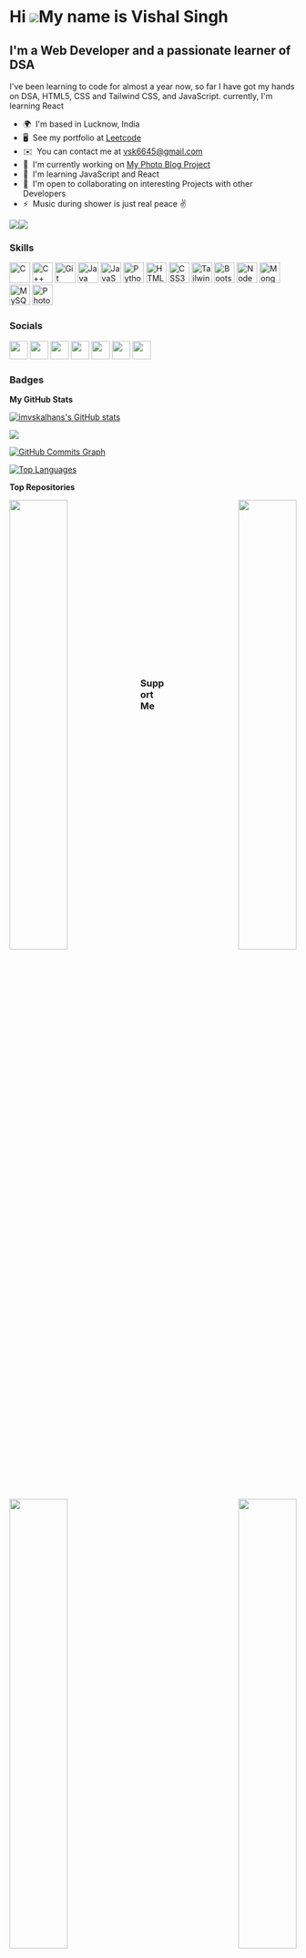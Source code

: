 Hi ![](https://user-images.githubusercontent.com/18350557/176309783-0785949b-9127-417c-8b55-ab5a4333674e.gif)My name is Vishal Singh
====================================================================================================================================

I'm a Web Developer and a passionate learner of DSA
---------------------------------------------------

I've been learning to code for almost a year now, so far I have got my hands on DSA, HTML5, CSS and Tailwind CSS, and JavaScript. currently, I'm learning React

* 🌍  I'm based in Lucknow, India
* 🖥️  See my portfolio at [Leetcode](http://https://leetcode.com/vsk6645/)
* ✉️  You can contact me at [vsk6645@gmail.com](mailto:vsk6645@gmail.com)
* 🚀  I'm currently working on [My Photo Blog Project](http://imvskalhans.github.io/My-Photo-Blog/)
* 🧠  I'm learning JavaScript and React
* 🤝  I'm open to collaborating on interesting Projects with other Developers
* ⚡  Music during shower is just real peace ✌️

<a href="https://www.github.com/imvskalhans" target="_blank" rel="noreferrer"><img
src="https://img.shields.io/github/followers/imvskalhans?logo=github&style=for-the-badge&color=a855f7&labelColor=22272e" /></a><a href="https://www.twitter.com/imvskalhans/" target="_blank" rel="noreferrer"><img
src="https://img.shields.io/twitter/follow/imvskalhans/?logo=twitter&style=for-the-badge&color=a855f7&labelColor=22272e"
/></a>

### Skills


<p align="left">
<a href="https://docs.microsoft.com/en-us/cpp/?view=msvc-170" target="_blank" rel="noreferrer"><img src="https://raw.githubusercontent.com/danielcranney/readme-generator/main/public/icons/skills/c-colored.svg" width="36" height="36" alt="C" /></a>
<a href="https://docs.microsoft.com/en-us/cpp/?view=msvc-170" target="_blank" rel="noreferrer"><img src="https://raw.githubusercontent.com/danielcranney/readme-generator/main/public/icons/skills/cplusplus-colored.svg" width="36" height="36" alt="C++" /></a>
<a href="https://git-scm.com/" target="_blank" rel="noreferrer"><img src="https://raw.githubusercontent.com/danielcranney/readme-generator/main/public/icons/skills/git-colored.svg" width="36" height="36" alt="Git" /></a>
<a href="https://www.oracle.com/java/" target="_blank" rel="noreferrer"><img src="https://raw.githubusercontent.com/danielcranney/readme-generator/main/public/icons/skills/java-colored.svg" width="36" height="36" alt="Java" /></a>
<a href="https://developer.mozilla.org/en-US/docs/Web/JavaScript" target="_blank" rel="noreferrer"><img src="https://raw.githubusercontent.com/danielcranney/readme-generator/main/public/icons/skills/javascript-colored.svg" width="36" height="36" alt="JavaScript" /></a>
<a href="https://www.python.org/" target="_blank" rel="noreferrer"><img src="https://raw.githubusercontent.com/danielcranney/readme-generator/main/public/icons/skills/python-colored.svg" width="36" height="36" alt="Python" /></a>
<a href="https://developer.mozilla.org/en-US/docs/Glossary/HTML5" target="_blank" rel="noreferrer"><img src="https://raw.githubusercontent.com/danielcranney/readme-generator/main/public/icons/skills/html5-colored.svg" width="36" height="36" alt="HTML5" /></a>
<a href="https://www.w3.org/TR/CSS/#css" target="_blank" rel="noreferrer"><img src="https://raw.githubusercontent.com/danielcranney/readme-generator/main/public/icons/skills/css3-colored.svg" width="36" height="36" alt="CSS3" /></a>
<a href="https://tailwindcss.com/" target="_blank" rel="noreferrer"><img src="https://raw.githubusercontent.com/danielcranney/readme-generator/main/public/icons/skills/tailwindcss-colored.svg" width="36" height="36" alt="TailwindCSS" /></a>
<a href="https://getbootstrap.com/" target="_blank" rel="noreferrer"><img src="https://raw.githubusercontent.com/danielcranney/readme-generator/main/public/icons/skills/bootstrap-colored.svg" width="36" height="36" alt="Bootstrap" /></a>
<a href="https://nodejs.org/en/" target="_blank" rel="noreferrer"><img src="https://raw.githubusercontent.com/danielcranney/readme-generator/main/public/icons/skills/nodejs-colored.svg" width="36" height="36" alt="NodeJS" /></a>
<a href="https://www.mongodb.com/" target="_blank" rel="noreferrer"><img src="https://raw.githubusercontent.com/danielcranney/readme-generator/main/public/icons/skills/mongodb-colored.svg" width="36" height="36" alt="MongoDB" /></a>
<a href="https://www.mysql.com/" target="_blank" rel="noreferrer"><img src="https://raw.githubusercontent.com/danielcranney/readme-generator/main/public/icons/skills/mysql-colored.svg" width="36" height="36" alt="MySQL" /></a>
<a href="https://www.adobe.com/uk/products/photoshop.html" target="_blank" rel="noreferrer"><img src="https://raw.githubusercontent.com/danielcranney/readme-generator/main/public/icons/skills/photoshop-colored.svg" width="36" height="36" alt="Photoshop" /></a>
</p>


### Socials

<p align="left"> <a href="https://www.dev.to/imvskalhans" target="_blank" rel="noreferrer"><img src="https://raw.githubusercontent.com/danielcranney/readme-generator/main/public/icons/socials/devdotto.svg" width="32" height="32" /></a> <a href="https://www.github.com/imvskalhans" target="_blank" rel="noreferrer"><img src="https://raw.githubusercontent.com/danielcranney/readme-generator/main/public/icons/socials/github.svg" width="32" height="32" /></a> <a href="https://imvskalhans/@imvskalhans.hashnode.dev" target="_blank" rel="noreferrer"><img src="https://raw.githubusercontent.com/danielcranney/readme-generator/main/public/icons/socials/hashnode.svg" width="32" height="32" /></a> <a href="http://www.instagram.com/imvskalhans/" target="_blank" rel="noreferrer"><img src="https://raw.githubusercontent.com/danielcranney/readme-generator/main/public/icons/socials/instagram.svg" width="32" height="32" /></a> <a href="https://www.linkedin.com/in/imvskalhans/" target="_blank" rel="noreferrer"><img src="https://raw.githubusercontent.com/danielcranney/readme-generator/main/public/icons/socials/linkedin.svg" width="32" height="32" /></a> <a href="http://www.medium.com/@vsk6645_88338" target="_blank" rel="noreferrer"><img src="https://raw.githubusercontent.com/danielcranney/readme-generator/main/public/icons/socials/medium.svg" width="32" height="32" /></a> <a href="https://www.twitter.com/imvskalhans/" target="_blank" rel="noreferrer"><img src="https://raw.githubusercontent.com/danielcranney/readme-generator/main/public/icons/socials/twitter.svg" width="32" height="32" /></a></p>

### Badges

<b>My GitHub Stats</b>

<a href="http://www.github.com/imvskalhans"><img src="https://github-readme-stats.vercel.app/api?username=imvskalhans&show_icons=true&hide=&count_private=true&title_color=facc15&text_color=ffffff&icon_color=a855f7&bg_color=22272e&hide_border=true&show_icons=true" alt="imvskalhans's GitHub stats" /></a>

<a href="http://www.github.com/imvskalhans"><img src="https://github-readme-streak-stats.herokuapp.com/?user=imvskalhans&stroke=ffffff&background=22272e&ring=facc15&fire=facc15&currStreakNum=ffffff&currStreakLabel=facc15&sideNums=ffffff&sideLabels=ffffff&dates=ffffff&hide_border=true" /></a>

<a href="http://www.github.com/imvskalhans"><img src="https://github-readme-activity-graph.cyclic.app/graph?username=imvskalhans&bg_color=22272e&color=ffffff&line=a855f7&point=ffffff&area_color=22272e&area=true&hide_border=true&custom_title=GitHub%20Commits%20Graph" alt="GitHub Commits Graph" /></a>

<a href="https://github.com/imvskalhans" align="left"><img src="https://github-readme-stats.vercel.app/api/top-langs/?username=imvskalhans&langs_count=10&title_color=facc15&text_color=ffffff&icon_color=a855f7&bg_color=22272e&hide_border=true&locale=en&custom_title=Top%20%Languages" alt="Top Languages" /></a>

<b>Top Repositories</b>

<div width="100%" align="center"><a href="https://github.com/imvskalhans/Disney-HotstarClone" align="left"><img align="left" width="45%" src="https://github-readme-stats.vercel.app/api/pin/?username=imvskalhans&repo=Disney-HotstarClone&title_color=facc15&text_color=ffffff&icon_color=a855f7&bg_color=22272e&hide_border=true&locale=en" /></a><a href="https://github.com/imvskalhans/DSA-Codes" align="right"><img align="right" width="45%" src="https://github-readme-stats.vercel.app/api/pin/?username=imvskalhans&repo=DSA-Codes&title_color=facc15&text_color=ffffff&icon_color=a855f7&bg_color=22272e&hide_border=true&locale=en" /></a></div><br /><br /><br /><br /><br /><br /><br /><br /><br /><br />


<div width="100%" align="center"><a href="https://github.com/imvskalhans/My-Photo-Blog" align="left"><img align="left" width="45%" src="https://github-readme-stats.vercel.app/api/pin/?username=imvskalhans&repo=My-Photo-Blog&title_color=facc15&text_color=ffffff&icon_color=a855f7&bg_color=22272e&hide_border=true&locale=en" /></a><a href="https://github.com/imvskalhans/My-Core-Java" align="right"><img align="right" width="45%" src="https://github-readme-stats.vercel.app/api/pin/?username=imvskalhans&repo=My-Core-Java&title_color=facc15&text_color=ffffff&icon_color=a855f7&bg_color=22272e&hide_border=true&locale=en" /></a></div><br /><br /><br /><br /><br /><br /><br />


### Support Me

<a href="https://www.buymeacoffee.com/imvskalhans"><img src="https://cdn.buymeacoffee.com/buttons/v2/default-yellow.png" width="200" /></a>
